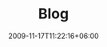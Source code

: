 ---
title: "Blog"
date: 2009-11-17T11:22:16+06:00
draft: false
description : "THIS IS A NEWS BLOGSITE OF Enviotech INCORPORATION IS SHARING ALL LATEST INNOVATIONS AND TECHNOLOGICAL DISCOVERS ALL AOUNR THE WOLRD."
---